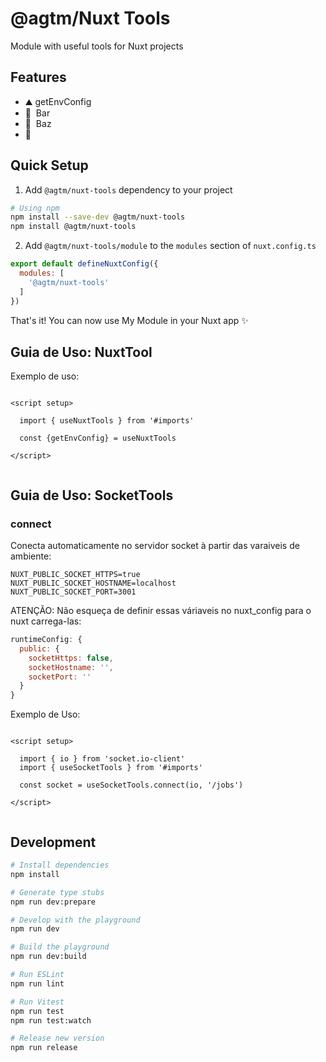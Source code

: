 <!--
Get your module up and running quickly.

Find and replace all on all files (CMD+SHIFT+F):
- Name: My Module
- Package name: my-module
- Description: My new Nuxt module
-->

# @agtm/Nuxt Tools

<!--
[![npm version][npm-version-src]][npm-version-href]
[![npm downloads][npm-downloads-src]][npm-downloads-href]
[![License][license-src]][license-href]
[![Nuxt][nuxt-src]][nuxt-href]
-->
Module with useful tools for Nuxt projects
<!--
[//]: # (- [✨ &nbsp;Release Notes]&#40;/CHANGELOG.md&#41;)
-->
<!--
[//]: # ( - [🏀 Online playground]&#40;https://stackblitz.com/github/your-org/my-module?file=playground%2Fapp.vue&#41; )

[//]: # ( - [📖 &nbsp;Documentation]&#40;https://example.com&#41;)
-->

## Features

<!-- Highlight some of the features your module provide here -->

- ⛰ getEnvConfig
- 🚠 &nbsp;Bar
- 🌲 &nbsp;Baz
- 💩

## Quick Setup

1. Add `@agtm/nuxt-tools` dependency to your project

```bash
# Using npm
npm install --save-dev @agtm/nuxt-tools
npm install @agtm/nuxt-tools
```

2. Add `@agtm/nuxt-tools/module` to the `modules` section of `nuxt.config.ts`

```js
export default defineNuxtConfig({
  modules: [
    '@agtm/nuxt-tools'
  ]
})
```

That's it! You can now use My Module in your Nuxt app ✨

## Guia de Uso: NuxtTool

Exemplo de uso:

```vue

<script setup>

  import { useNuxtTools } from '#imports'

  const {getEnvConfig} = useNuxtTools

</script>


```

## Guia de Uso: SocketTools

### connect

Conecta automaticamente no servidor socket à partir das varaiveis de ambiente:

```dotenv
NUXT_PUBLIC_SOCKET_HTTPS=true
NUXT_PUBLIC_SOCKET_HOSTNAME=localhost
NUXT_PUBLIC_SOCKET_PORT=3001
```

ATENÇÃO: Não esqueça de definir essas váriaveis no nuxt_config para o nuxt carrega-las:

```javascript
runtimeConfig: {
  public: {
    socketHttps: false,
    socketHostname: '',
    socketPort: ''
  }
}
```

Exemplo de Uso:
```vue

<script setup>

  import { io } from 'socket.io-client'
  import { useSocketTools } from '#imports'
  
  const socket = useSocketTools.connect(io, '/jobs')

</script>


```

## Development

```bash
# Install dependencies
npm install

# Generate type stubs
npm run dev:prepare

# Develop with the playground
npm run dev

# Build the playground
npm run dev:build

# Run ESLint
npm run lint

# Run Vitest
npm run test
npm run test:watch

# Release new version
npm run release
```

<!-- Badges -->

[npm-version-src]: https://img.shields.io/npm/v/my-module/latest.svg?style=flat&colorA=18181B&colorB=28CF8D

[npm-version-href]: https://npmjs.com/package/my-module

[npm-downloads-src]: https://img.shields.io/npm/dm/my-module.svg?style=flat&colorA=18181B&colorB=28CF8D

[npm-downloads-href]: https://npmjs.com/package/my-module

[license-src]: https://img.shields.io/npm/l/my-module.svg?style=flat&colorA=18181B&colorB=28CF8D

[license-href]: https://npmjs.com/package/my-module

[nuxt-src]: https://img.shields.io/badge/Nuxt-18181B?logo=nuxt.js

[nuxt-href]: https://nuxt.com
